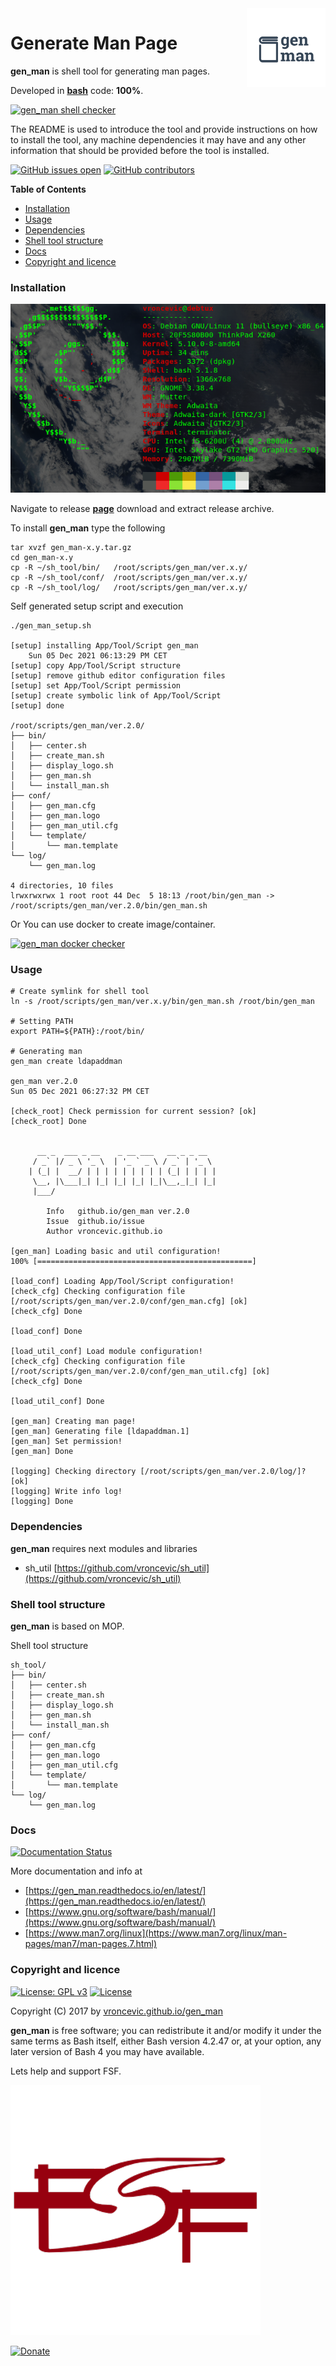 <img align="right" src="https://raw.githubusercontent.com/vroncevic/gen_man/dev/docs/gen_man_logo.png" width="25%">

# Generate Man Page

**gen_man** is shell tool for generating man pages.

Developed in **[bash](https://en.wikipedia.org/wiki/Bash_(Unix_shell))** code: **100%**.

[![gen_man shell checker](https://github.com/vroncevic/gen_man/workflows/gen_man%20shell%20checker/badge.svg)](https://github.com/vroncevic/gen_man/actions?query=workflow%3A%22gen_man+shell+checker%22)

The README is used to introduce the tool and provide instructions on
how to install the tool, any machine dependencies it may have and any
other information that should be provided before the tool is installed.

[![GitHub issues open](https://img.shields.io/github/issues/vroncevic/gen_man.svg)](https://github.com/vroncevic/gen_man/issues) [![GitHub contributors](https://img.shields.io/github/contributors/vroncevic/gen_man.svg)](https://github.com/vroncevic/gen_man/graphs/contributors)

<!-- START doctoc generated TOC please keep comment here to allow auto update -->
<!-- DON'T EDIT THIS SECTION, INSTEAD RE-RUN doctoc TO UPDATE -->
**Table of Contents**

- [Installation](#installation)
- [Usage](#usage)
- [Dependencies](#dependencies)
- [Shell tool structure](#shell-tool-structure)
- [Docs](#docs)
- [Copyright and licence](#copyright-and-licence)

<!-- END doctoc generated TOC please keep comment here to allow auto update -->

### Installation

![Debian Linux OS](https://raw.githubusercontent.com/vroncevic/gen_man/dev/docs/debtux.png)

Navigate to release **[page](https://github.com/vroncevic/gen_man/releases)** download and extract release archive.

To install **gen_man** type the following

```
tar xvzf gen_man-x.y.tar.gz
cd gen_man-x.y
cp -R ~/sh_tool/bin/   /root/scripts/gen_man/ver.x.y/
cp -R ~/sh_tool/conf/  /root/scripts/gen_man/ver.x.y/
cp -R ~/sh_tool/log/   /root/scripts/gen_man/ver.x.y/
```

Self generated setup script and execution
```
./gen_man_setup.sh 

[setup] installing App/Tool/Script gen_man
	Sun 05 Dec 2021 06:13:29 PM CET
[setup] copy App/Tool/Script structure
[setup] remove github editor configuration files
[setup] set App/Tool/Script permission
[setup] create symbolic link of App/Tool/Script
[setup] done

/root/scripts/gen_man/ver.2.0/
├── bin/
│   ├── center.sh
│   ├── create_man.sh
│   ├── display_logo.sh
│   ├── gen_man.sh
│   └── install_man.sh
├── conf/
│   ├── gen_man.cfg
│   ├── gen_man.logo
│   ├── gen_man_util.cfg
│   └── template/
│       └── man.template
└── log/
    └── gen_man.log

4 directories, 10 files
lrwxrwxrwx 1 root root 44 Dec  5 18:13 /root/bin/gen_man -> /root/scripts/gen_man/ver.2.0/bin/gen_man.sh
```

Or You can use docker to create image/container.

[![gen_man docker checker](https://github.com/vroncevic/gen_man/workflows/gen_man%20docker%20checker/badge.svg)](https://github.com/vroncevic/gen_man/actions?query=workflow%3A%22gen_man+docker+checker%22)

### Usage

```
# Create symlink for shell tool
ln -s /root/scripts/gen_man/ver.x.y/bin/gen_man.sh /root/bin/gen_man

# Setting PATH
export PATH=${PATH}:/root/bin/

# Generating man
gen_man create ldapaddman

gen_man ver.2.0
Sun 05 Dec 2021 06:27:32 PM CET

[check_root] Check permission for current session? [ok]
[check_root] Done

	                                          
	  __ _  ___ _ __    _ __ ___   __ _ _ __  
	 / _` |/ _ \ '_ \  | '_ ` _ \ / _` | '_ \ 
	| (_| |  __/ | | | | | | | | | (_| | | | |
	 \__, |\___|_| |_| |_| |_| |_|\__,_|_| |_|
	 |___/                                    
	                                          
		Info   github.io/gen_man ver.2.0 
		Issue  github.io/issue
		Author vroncevic.github.io

[gen_man] Loading basic and util configuration!
100% [================================================]

[load_conf] Loading App/Tool/Script configuration!
[check_cfg] Checking configuration file [/root/scripts/gen_man/ver.2.0/conf/gen_man.cfg] [ok]
[check_cfg] Done

[load_conf] Done

[load_util_conf] Load module configuration!
[check_cfg] Checking configuration file [/root/scripts/gen_man/ver.2.0/conf/gen_man_util.cfg] [ok]
[check_cfg] Done

[load_util_conf] Done

[gen_man] Creating man page!
[gen_man] Generating file [ldapaddman.1]
[gen_man] Set permission!
[gen_man] Done

[logging] Checking directory [/root/scripts/gen_man/ver.2.0/log/]? [ok]
[logging] Write info log!
[logging] Done
```

### Dependencies

**gen_man** requires next modules and libraries
* sh_util [https://github.com/vroncevic/sh_util](https://github.com/vroncevic/sh_util)

### Shell tool structure

**gen_man** is based on MOP.

Shell tool structure
```
sh_tool/
├── bin/
│   ├── center.sh
│   ├── create_man.sh
│   ├── display_logo.sh
│   ├── gen_man.sh
│   └── install_man.sh
├── conf/
│   ├── gen_man.cfg
│   ├── gen_man.logo
│   ├── gen_man_util.cfg
│   └── template/
│       └── man.template
└── log/
    └── gen_man.log
```

### Docs

[![Documentation Status](https://readthedocs.org/projects/gen_man/badge/?version=latest)](https://gen_man.readthedocs.io/projects/gen_man/en/latest/?badge=latest)

More documentation and info at
* [https://gen_man.readthedocs.io/en/latest/](https://gen_man.readthedocs.io/en/latest/)
* [https://www.gnu.org/software/bash/manual/](https://www.gnu.org/software/bash/manual/)
* [https://www.man7.org/linux](https://www.man7.org/linux/man-pages/man7/man-pages.7.html)

### Copyright and licence

[![License: GPL v3](https://img.shields.io/badge/License-GPLv3-blue.svg)](https://www.gnu.org/licenses/gpl-3.0) [![License](https://img.shields.io/badge/License-Apache%202.0-blue.svg)](https://opensource.org/licenses/Apache-2.0)

Copyright (C) 2017 by [vroncevic.github.io/gen_man](https://vroncevic.github.io/gen_man)

**gen_man** is free software; you can redistribute it and/or modify
it under the same terms as Bash itself, either Bash version 4.2.47 or,
at your option, any later version of Bash 4 you may have available.

Lets help and support FSF.

[![Free Software Foundation](https://raw.githubusercontent.com/vroncevic/gen_man/dev/docs/fsf-logo_1.png)](https://my.fsf.org/)

[![Donate](https://www.paypalobjects.com/en_US/i/btn/btn_donateCC_LG.gif)](https://my.fsf.org/donate/)
